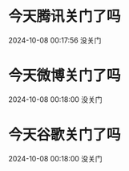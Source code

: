 # 今天腾讯关门了吗

2024-10-08 00:17:56 没关门

# 今天微博关门了吗

2024-10-08 00:18:00 没关门

# 今天谷歌关门了吗

2024-10-08 00:18:00 没关门

